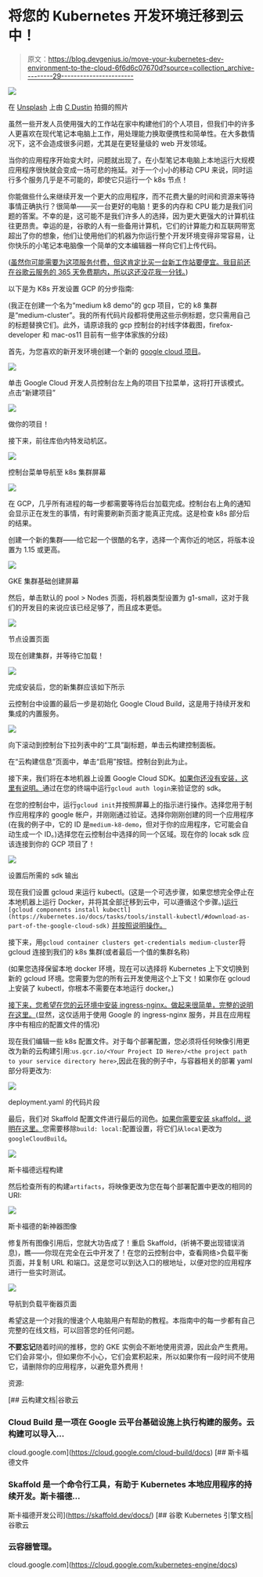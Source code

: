 # 将您的 Kubernetes 开发环境迁移到云中！

> 原文：<https://blog.devgenius.io/move-your-kubernetes-dev-environment-to-the-cloud-6f6d6c07670d?source=collection_archive---------29----------------------->

![](img/9aa308c9a4c23c88ba88c3ef89e68e89.png)

在 [Unsplash](https://unsplash.com/s/photos/cloud?utm_source=unsplash&utm_medium=referral&utm_content=creditCopyText) 上由 [C Dustin](https://unsplash.com/@dianamia?utm_source=unsplash&utm_medium=referral&utm_content=creditCopyText) 拍摄的照片

虽然一些开发人员使用强大的工作站在家中构建他们的个人项目，但我们中的许多人更喜欢在现代笔记本电脑上工作，用处理能力换取便携性和简单性。在大多数情况下，这不会造成很多问题，尤其是在更轻量级的 web 开发领域。

当你的应用程序开始变大时，问题就出现了。在小型笔记本电脑上本地运行大规模应用程序很快就会变成一场可悲的拖延。对于一个小小的移动 CPU 来说，同时运行多个服务几乎是不可能的，即使它只运行一个 k8s 节点！

你能做些什么来继续开发一个更大的应用程序，而不花费大量的时间和资源来等待事情正确执行？很简单——买一台更好的电脑！更多的内存和 CPU 能力是我们问题的答案。不幸的是，这可能不是我们许多人的选择，因为更大更强大的计算机往往更昂贵。幸运的是，谷歌的人有一些备用计算机，它们的计算能力和互联网带宽超出了你的想象，他们让使用他们的机器为你运行整个开发环境变得非常容易，让你快乐的小笔记本电脑像一个简单的文本编辑器一样向它们上传代码。

([虽然你可能需要为这项服务付费，但这肯定比买一台新工作站要便宜。我目前还在谷歌云服务的 365 天免费期内，所以这还没花我一分钱。](https://cloud.google.com/free))

以下是为 K8s 开发设置 GCP 的分步指南:

(我正在创建一个名为“medium k8 demo”的 gcp 项目，它的 k8 集群是“medium-cluster”。我的所有代码片段都将使用这些示例标题，您只需用自己的标题替换它们。此外，请原谅我的 gcp 控制台的衬线字体截图，firefox-developer 和 mac-os11 目前有一些字体家族的分歧)

首先，为您喜欢的新开发环境创建一个新的 [google cloud 项目](http://console.cloud.google.com/home/dashboard)。

![](img/8dc4a8792fb2776b5c9da115e1bc1ea2.png)

单击 Google Cloud 开发人员控制台左上角的项目下拉菜单，这将打开该模式。点击“新建项目”

![](img/7c818ad42869e445d641dc9dacd033d9.png)

做你的项目！

接下来，前往库伯内特发动机区。

![](img/3561df9b5090ff9dd9e63a6871aa3533.png)

控制台菜单导航至 k8s 集群屏幕

![](img/daeee57c9965652de7a31cde4e7dcfe7.png)

在 GCP，几乎所有进程的每一步都需要等待后台加载完成。控制台右上角的通知会显示正在发生的事情，有时需要刷新页面才能真正完成。这是检查 k8s 部分后的结果。

创建一个新的集群——给它起一个很酷的名字，选择一个离你近的地区，将版本设置为 1.15 或更高。

![](img/49623f6fcbac11a738f31fd3057c6b4f.png)

GKE 集群基础创建屏幕

然后，单击默认的 pool > Nodes 页面，将机器类型设置为 g1-small，这对于我们的开发目的来说应该已经足够了，而且成本更低。

![](img/45511de5d37233267ed0fc81edca929c.png)

节点设置页面

现在创建集群，并等待它加载！

![](img/892f83ab42d063736ced2e85dfe740e6.png)

完成安装后，您的新集群应该如下所示

云控制台中设置的最后一步是初始化 Google Cloud Build，这是用于持续开发和集成的内置服务。

![](img/357e5480d9a3c6daa1da3612adc4676e.png)

向下滚动到控制台下拉列表中的“工具”副标题，单击云构建控制面板。

在“云构建信息”页面中，单击“启用”按钮。控制台到此为止。

接下来，我们将在本地机器上设置 Google Cloud SDK。[如果你还没有安装，这里有说明。](https://cloud.google.com/sdk/install)通过在您的终端中运行`gcloud auth login`来验证您的 sdk。

在您的控制台中，运行`gcloud init`并按照屏幕上的指示进行操作。选择您用于制作应用程序的 google 帐户，并刚刚通过验证。选择你刚刚创建的同一个应用程序(在我的例子中，它的 ID 是`medium-k8-demo`，但对于你的应用程序，它可能会自动生成一个 ID。)选择您在云控制台中选择的同一个区域。现在你的 locak sdk 应该连接到你的 GCP 项目了！

![](img/9d9e235e533a95abd3c4a3a94a0a6963.png)

设置后所需的 sdk 输出

现在我们设置 gcloud 来运行 kubectl。(这是一个可选步骤，如果您想完全停止在本地机器上运行 Docker，并将其全部迁移到云中，可以遵循这个步骤。)[运行](https://kubernetes.io/docs/tasks/tools/install-kubectl/#download-as-part-of-the-google-cloud-sdk) `[gcloud components install kubectl](https://kubernetes.io/docs/tasks/tools/install-kubectl/#download-as-part-of-the-google-cloud-sdk)` [并按照说明操作。](https://kubernetes.io/docs/tasks/tools/install-kubectl/#download-as-part-of-the-google-cloud-sdk)

接下来，用`gcloud container clusters get-credentials medium-cluster`将 gcloud 连接到我们的 k8s 集群(或者最后一个值的集群名称)

(如果您选择保留本地 docker 环境，现在可以选择将 Kubernetes 上下文切换到新的 gcloud 环境。您需要为您的所有云开发使用这个上下文！如果你在 gcloud 上安装了 kubectl，你根本不需要在本地运行 docker。)

[接下来，您希望在您的云环境中安装 ingress-nginx。做起来很简单，完整的说明在这里。](https://kubernetes.github.io/ingress-nginx/deploy/#gce-gke)(显然，这仅适用于使用 Google 的 ingress-nginx 服务，并且在应用程序中有相应的配置文件的情况)

现在我们编辑一些 k8s 配置文件。对于每个部署配置，您必须将任何映像引用更改为新的云构建引用:`us.gcr.io/<Your Project ID Here>/<the project path to your service directory here>`,因此在我的例子中，与容器相关的部署 yaml 部分将更改为:

![](img/2ba845d86cb71a63f95526ca7e769354.png)

deployment.yaml 的代码片段

最后，我们对 Skaffold 配置文件进行最后的润色。[如果你需要安装 skaffold，说明在这里。](https://skaffold.dev/docs/install/)您需要移除`build: local:`配置设置，将它们从`local`更改为`googleCloudBuild`。

![](img/7d5679124bbe103e69d659e794265fcc.png)

斯卡福德远程构建

然后检查所有的构建`artifacts`，将映像更改为您在每个部署配置中更改的相同的 URI:

![](img/80bd2cb968cc9a31f4d3afd055d8fbf9.png)

斯卡福德的新神器图像

修复所有图像引用后，您就大功告成了！重启 Skaffold，(祈祷不要出现错误消息)，瞧——你现在完全在云中开发了！在您的云控制台中，查看网络>负载平衡页面，并复制 URL 和端口。这是您可以到达入口的根地址，以便对您的应用程序进行一些实时测试。

![](img/eec9d6a24753828a26ab3fb9c315ca16.png)

导航到负载平衡器页面

希望这是一个对我的慢速个人电脑用户有帮助的教程。本指南中的每一步都有自己完整的在线文档，可以回答您的任何问题。

**不要忘记**随着时间的推移，您的 GKE 实例会不断地使用资源，因此会产生费用。它们会非常小，但如果你不小心，它们会累积起来，所以如果你有一段时间不使用它，请删除你的应用程序，以避免意外费用！

资源:

[](https://cloud.google.com/cloud-build/docs) [## 云构建文档|谷歌云

### Cloud Build 是一项在 Google 云平台基础设施上执行构建的服务。云构建可以导入…

cloud.google.com](https://cloud.google.com/cloud-build/docs)  [## 斯卡福德文件

### Skaffold 是一个命令行工具，有助于 Kubernetes 本地应用程序的持续开发。斯卡福德…

斯卡福德开发公司](https://skaffold.dev/docs/) [](https://cloud.google.com/kubernetes-engine/docs) [## 谷歌 Kubernetes 引擎文档|谷歌云

### 云容器管理。

cloud.google.com](https://cloud.google.com/kubernetes-engine/docs)
